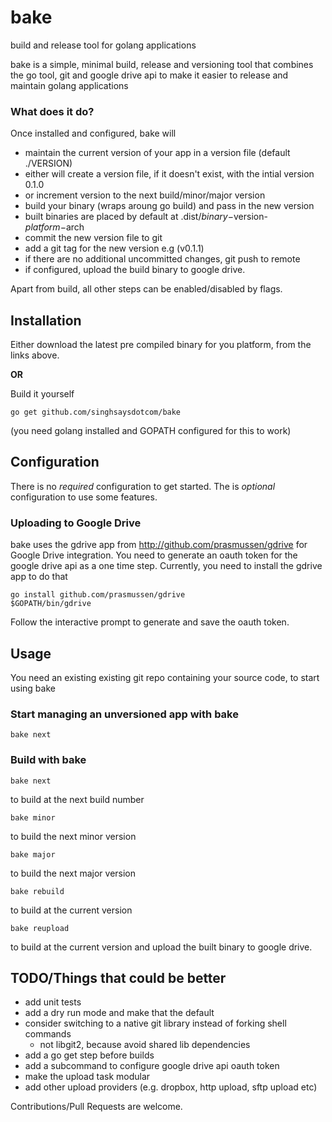 # bake

build and release tool for golang applications


bake is a simple, minimal build, release and versioning tool that combines the go tool, git and google drive api to make it easier to release and maintain golang applications

### What does it do?
Once installed and configured, bake will

  - maintain the current version of your app in a version file (default ./VERSION)
  - either will create a version file, if it doesn't exist, with the intial version 0.1.0
  - or increment version to the next build/minor/major version
  - build your binary (wraps aroung go build) and pass in the new version
  - built binaries are placed by default at .dist/$binary-$version-$platform-$arch
  - commit the new version file to git
  - add a git tag for the new version e.g (v0.1.1)
  - if there are no additional uncommitted changes, git push to remote
  - if configured, upload the build binary to google drive.

Apart from build, all other steps can be enabled/disabled by flags.

## Installation

Either download the latest pre compiled binary for you platform, from the links above.

**OR**

Build it yourself

```
go get github.com/singhsaysdotcom/bake
```

(you need golang installed and GOPATH configured for this to work)

## Configuration

There is no *required* configuration to get started. The is *optional* configuration to use some features.

### Uploading to Google Drive
bake uses the gdrive app from http://github.com/prasmussen/gdrive for Google Drive integration. You need to generate
an oauth token for the google drive api as a one time step. Currently, you need to install the gdrive app to do
that

```shell
go install github.com/prasmussen/gdrive
$GOPATH/bin/gdrive
```

Follow the interactive prompt to generate and save the oauth token.

## Usage


You need an existing existing git repo containing your source code, to start using bake

### Start managing an unversioned app with bake

```shell
bake next
```

### Build with bake

```shell
bake next
```

to build at the next build number

```shell
bake minor
```

to build the next minor version

```shell
bake major
```

to build the next major version

```shell
bake rebuild
```

to build at the current version

```shell
bake reupload
```

to build at the current version and upload the built binary to google drive.

## TODO/Things that could be better

 - add unit tests
 - add a dry run mode and make that the default
 - consider switching to a native git library instead of forking shell commands
   - not libgit2, because avoid shared lib dependencies
 - add a go get step before builds
 - add a subcommand to configure google drive api oauth token
 - make the upload task modular
 - add other upload providers (e.g. dropbox, http upload, sftp upload etc)


Contributions/Pull Requests are welcome.
